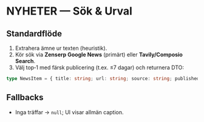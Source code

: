 # NYHETER — Sök & Urval

## Standardflöde
1) Extrahera ämne ur texten (heuristik).  
2) Kör sök via **Zenserp Google News** (primärt) eller **Tavily/Composio Search**.  
3) Välj top‑1 med färsk publicering (t.ex. ≤7 dagar) och returnera DTO:  
```ts
type NewsItem = { title: string; url: string; source: string; published: string };
```

## Fallbacks
- Inga träffar → `null`; UI visar allmän caption.
